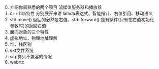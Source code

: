 0. 介绍你最熟悉的两个项目 流媒体服务器和播放器
1. c++11新特性 分别展开来讲
   lamda表达式、智能指针、右值引用、移动语义
2. std:move() 返回的必然是右值。std::forward() 是有条件(只有在右值初始化参数时)的返回右值
3. 面向对象的三个特性
4. 虚拟地址、物理地址理解
5. 堆、栈区别
6. ext文件系统
7. scp拷贝不兼容的情况
8. webrtc
